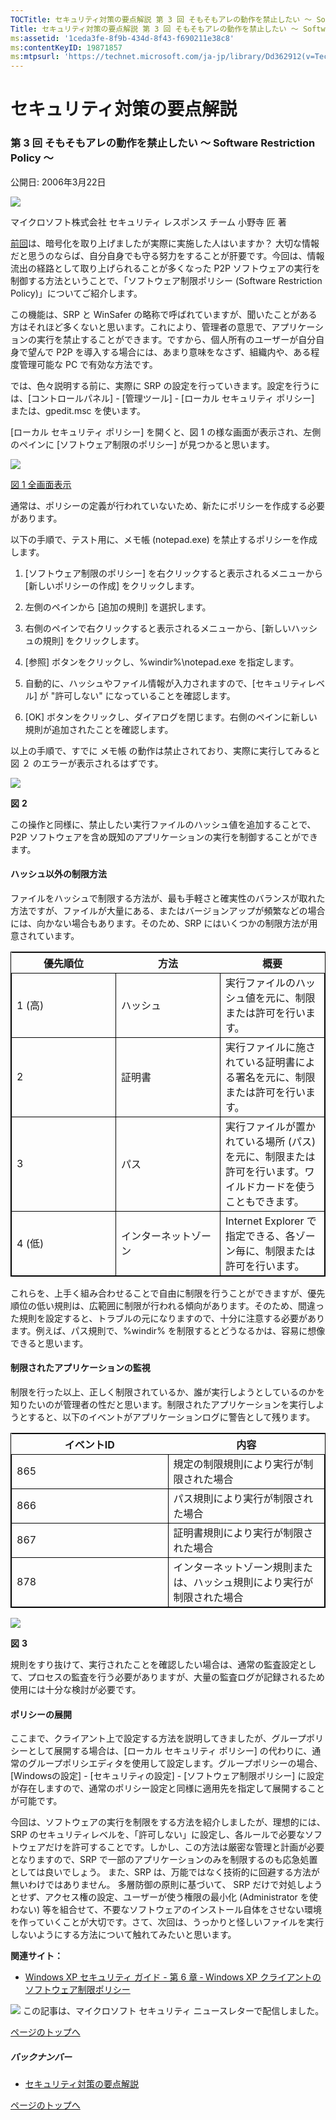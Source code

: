 ```yaml
---
TOCTitle: セキュリティ対策の要点解説 第 3 回 そもそもアレの動作を禁止したい ～ Software Restriction Policy ～
Title: セキュリティ対策の要点解説 第 3 回 そもそもアレの動作を禁止したい ～ Software Restriction Policy ～
ms:assetid: '1ceda3fe-8f9b-434d-8f43-f690211e38c8'
ms:contentKeyID: 19871857
ms:mtpsurl: 'https://technet.microsoft.com/ja-jp/library/Dd362912(v=TechNet.10)'
---
```


セキュリティ対策の要点解説
==========================

### 第 3 回 そもそもアレの動作を禁止したい ～ Software Restriction Policy ～

公開日: 2006年3月22日

![](images/Dd362912.SecPoint(ja-jp,TechNet.10).gif)

マイクロソフト株式会社
セキュリティ レスポンス チーム
小野寺 匠 著

[前回](https://technet.microsoft.com/ja-jp/library/09bbd2c9-79d5-429e-bb82-3e78e7726a75(v=TechNet.10))は、暗号化を取り上げましたが実際に実施した人はいますか？ 大切な情報だと思うのならば、自分自身でも守る努力をすることが肝要です。今回は、情報流出の経路として取り上げられることが多くなった P2P ソフトウェアの実行を制御する方法ということで、「ソフトウェア制限ポリシー (Software Restriction Policy)」についてご紹介します。

この機能は、SRP と WinSafer の略称で呼ばれていますが、聞いたことがある方はそれほど多くないと思います。これにより、管理者の意思で、アプリケーションの実行を禁止することができます。ですから、個人所有のユーザーが自分自身で望んで P2P を導入する場合には、あまり意味をなさず、組織内や、ある程度管理可能な PC で有効な方法です。

では、色々説明する前に、実際に SRP の設定を行っていきます。設定を行うには、\[コントロールパネル\] - \[管理ツール\] - \[ローカル セキュリティ ポリシー\] または、gpedit.msc を使います。

\[ローカル セキュリティ ポリシー\] を開くと、図 1 の様な画面が表示され、左側のペインに \[ソフトウェア制限のポリシー\] が見つかると思います。

![](images/Dd362912.secpoint0003_01(ja-jp,TechNet.10).gif)

[図 1 全画面表示](https://technet.microsoft.com/ja-jp/dd362912.secpoint0003_01_big(ja-jp,technet.10).gif)

通常は、ポリシーの定義が行われていないため、新たにポリシーを作成する必要があります。

以下の手順で、テスト用に、メモ帳 (notepad.exe) を禁止するポリシーを作成します。

1.  \[ソフトウェア制限のポリシー\] を右クリックすると表示されるメニューから \[新しいポリシーの作成\] をクリックします。

2.  左側のペインから \[追加の規則\] を選択します。

3.  右側のペインで右クリックすると表示されるメニューから、\[新しいハッシュの規則\] をクリックします。

4.  \[参照\] ボタンをクリックし、%windir%\\notepad.exe を指定します。

5.  自動的に、ハッシュやファイル情報が入力されますので、\[セキュリティレベル\] が "許可しない" になっていることを確認します。

6.  \[OK\] ボタンをクリックし、ダイアログを閉じます。右側のペインに新しい規則が追加されたことを確認します。

以上の手順で、すでに メモ帳 の動作は禁止されており、実際に実行してみると図 ２ のエラーが表示されるはずです。

![](images/Dd362912.secpoint0003_02(ja-jp,TechNet.10).gif)

**図** **2**

この操作と同様に、禁止したい実行ファイルのハッシュ値を追加することで、P2P ソフトウェアを含め既知のアプリケーションの実行を制御することができます。

#### ハッシュ以外の制限方法

ファイルをハッシュで制限する方法が、最も手軽さと確実性のバランスが取れた方法ですが、ファイルが大量にある、またはバージョンアップが頻繁などの場合には、向かない場合もあります。そのため、SRP にはいくつかの制限方法が用意されています。

 
<table style="border:1px solid black;">
<colgroup>
<col width="33%" />
<col width="33%" />
<col width="33%" />
</colgroup>
<thead>
<tr class="header">
<th>優先順位</th>
<th>方法</th>
<th>概要</th>
</tr>
</thead>
<tbody>
<tr class="odd">
<td style="border:1px solid black;">1 (高)</td>
<td style="border:1px solid black;">ハッシュ</td>
<td style="border:1px solid black;">実行ファイルのハッシュ値を元に、制限または許可を行います。</td>
</tr>
<tr class="even">
<td style="border:1px solid black;">2</td>
<td style="border:1px solid black;">証明書</td>
<td style="border:1px solid black;">実行ファイルに施されている証明書による署名を元に、制限または許可を行います。</td>
</tr>
<tr class="odd">
<td style="border:1px solid black;">3</td>
<td style="border:1px solid black;">パス</td>
<td style="border:1px solid black;">実行ファイルが置かれている場所 (パス) を元に、制限または許可を行います。ワイルドカードを使うこともできます。</td>
</tr>
<tr class="even">
<td style="border:1px solid black;">4 (低)</td>
<td style="border:1px solid black;">インターネットゾーン</td>
<td style="border:1px solid black;">Internet Explorer で指定できる、各ゾーン毎に、制限または許可を行います。</td>
</tr>
</tbody>
</table>
  
これらを、上手く組み合わせることで自由に制限を行うことができますが、優先順位の低い規則は、広範囲に制限が行われる傾向があります。そのため、間違った規則を設定すると、トラブルの元になりますので、十分に注意する必要があります。例えば、パス規則で、%windir% を制限するとどうなるかは、容易に想像できると思います。
  
#### 制限されたアプリケーションの監視
  
制限を行った以上、正しく制限されているか、誰が実行しようとしているのかを知りたいのが管理者の性だと思います。制限されたアプリケーションを実行しようとすると、以下のイベントがアプリケーションログに警告として残ります。

 
<table style="border:1px solid black;">
<colgroup>
<col width="50%" />
<col width="50%" />
</colgroup>
<thead>
<tr class="header">
<th>イベントID</th>
<th>内容</th>
</tr>
</thead>
<tbody>
<tr class="odd">
<td style="border:1px solid black;">865</td>
<td style="border:1px solid black;">規定の制限規則により実行が制限された場合</td>
</tr>
<tr class="even">
<td style="border:1px solid black;">866</td>
<td style="border:1px solid black;">パス規則により実行が制限された場合</td>
</tr>
<tr class="odd">
<td style="border:1px solid black;">867</td>
<td style="border:1px solid black;">証明書規則により実行が制限された場合</td>
</tr>
<tr class="even">
<td style="border:1px solid black;">878</td>
<td style="border:1px solid black;">インターネットゾーン規則または、ハッシュ規則により実行が制限された場合</td>
</tr>
</tbody>
</table>
  
![](images/Dd362912.secpoint0003_03(ja-jp,TechNet.10).gif)
  
**図** **3**
  
規則をすり抜けて、実行されたことを確認したい場合は、通常の監査設定として、プロセスの監査を行う必要がありますが、大量の監査ログが記録されるため使用には十分な検討が必要です。
  
#### ポリシーの展開
  
ここまで、クライアント上で設定する方法を説明してきましたが、グループポリシーとして展開する場合は、\[ローカル セキュリティ ポリシー\] の代わりに、通常のグループポリシエディタを使用して設定します。グループポリシーの場合、\[Windowsの設定\] - \[セキュリティの設定\] - \[ソフトウェア制限ポリシー\] に設定が存在しますので、通常のポリシー設定と同様に適用先を指定して展開することが可能です。
  
今回は、ソフトウェアの実行を制限をする方法を紹介しましたが、理想的には、SRP のセキュリティレベルを、「許可しない」に設定し、各ルールで必要なソフトウェアだけを許可することです。しかし、この方法は厳密な管理と計画が必要となりますので、SRP で一部のアプリケーションのみを制限するのも応急処置としては良いでしょう。 また、SRP は、万能ではなく技術的に回避する方法が無いわけではありません。 多層防御の原則に基づいて、 SRP だけで対処しようとせず、アクセス権の設定、ユーザーが使う権限の最小化 (Administrator を使わない) 等を組合せて、不要なソフトウェアのインストール自体をさせない環境を作っていくことが大切です。さて、次回は、うっかりと怪しいファイルを実行しないようにする方法について触れてみたいと思います。
  
**関連サイト：**
  
-   [Windows XP セキュリティ ガイド - 第 6 章 ‐ Windows XP クライアントのソフトウェア制限ポリシー](https://technet.microsoft.com/ja-jp/library/e588520d-eda1-4d74-87d9-5c6634e70453(v=TechNet.10))
  
[![](images/Dd362912.btn_reg_today(ja-jp,TechNet.10).jpg)](https://technet.microsoft.com/ja-jp/library/d2607610-3137-420b-9bbf-2552bec68922(v=TechNet.10))  
この記事は、マイクロソフト セキュリティ ニュースレターで配信しました。
  
[](#mainsection)[ページのトップへ](#mainsection)
  
##### バックナンバー
  
-   [セキュリティ対策の要点解説](https://technet.microsoft.com/ja-jp/library/f301b3b4-fdcc-43f8-846e-135538db4edf(v=TechNet.10))
  
[](#mainsection)[ページのトップへ](#mainsection)
